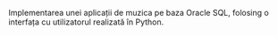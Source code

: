 Implementarea unei aplicații de muzica pe baza Oracle SQL, folosing o interfața cu utilizatorul realizată în Python. 
